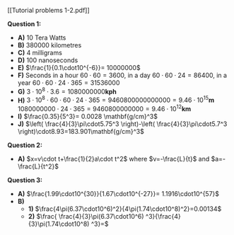 [[Tutorial problems 1-2.pdf]]

**Question 1:**
- **A)** 10 Tera Watts
- **B)** 380000 kilometres
- **C)** 4 milligrams
- **D)** 100 nanoseconds
- **E)** $\frac{1}{0.1\cdot10^{-6}}= 10000000$
- **F)** Seconds in a hour $60\cdot60= 3600$, in a day $60\cdot60\cdot24= 86400$, in a year $60\cdot60\cdot24\cdot365= 31536000$
- **G)** $3\cdot10^8\cdot3.6= 1080000000\mathbf{kph}$
- **H)** $3\cdot10^8\cdot60\cdot60\cdot24\cdot365= 9460800000000000=9.46\cdot10^{15}\mathbf{m}$ $1080000000\cdot24\cdot365= 9460800000000=9.46\cdot10^{12}\mathbf{km}$
- **I)** $\frac{0.35}{5^3}= 0.0028 \mathbf{g/cm}^3$
- **J)** $\left( \frac{4}{3}\pi\cdot5.75^3 \right)-\left( \frac{4}{3}\pi\cdot5.7^3 \right)\cdot8.93=183.901\mathbf{g/cm}^3$

**Question 2:**
- **A)** $x=v\cdot t+\frac{1}{2}a\cdot t^2$ where $v=-\frac{L}{t}$ and $a=-\frac{L}{t^2}$

**Question 3:**
- **A)** $\frac{1.99\cdot10^{30}}{1.67\cdot10^{-27}}= 1.1916\cdot10^{57}$
- **B)** 
	- **1)** $\frac{4\pi(6.37\cdot10^6)^2}{4\pi(1.74\cdot10^8)^2}=0.00134$
	- **2)** $\frac{ \frac{4}{3}\pi(6.37\cdot10^6) ^3}{\frac{4}{3}\pi(1.74\cdot10^8) ^3}=$